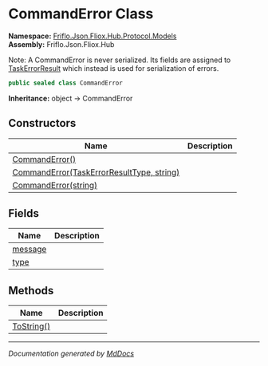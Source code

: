 ﻿<!--  
  <auto-generated>   
    The contents of this file were generated by a tool.  
    Changes to this file may be list if the file is regenerated  
  </auto-generated>   
-->

# CommandError Class

**Namespace:** [Friflo.Json.Fliox.Hub.Protocol.Models](../index.md)  
**Assembly:** Friflo.Json.Fliox.Hub

Note: A CommandError is never serialized. Its fields are assigned to [TaskErrorResult](../../Tasks/TaskErrorResult/index.md) which instead is used for serialization of errors.

```csharp
public sealed class CommandError
```

**Inheritance:** object → CommandError

## Constructors

| Name                                                                                                      | Description |
| --------------------------------------------------------------------------------------------------------- | ----------- |
| [CommandError()](constructors/index.md#commanderror)                                                      |             |
| [CommandError(TaskErrorResultType, string)](constructors/index.md#commanderrortaskerrorresulttype-string) |             |
| [CommandError(string)](constructors/index.md#commanderrorstring)                                          |             |

## Fields

| Name                         | Description |
| ---------------------------- | ----------- |
| [message](fields/message.md) |             |
| [type](fields/type.md)       |             |

## Methods

| Name                              | Description |
| --------------------------------- | ----------- |
| [ToString()](methods/ToString.md) |             |

___

*Documentation generated by [MdDocs](https://github.com/ap0llo/mddocs)*
